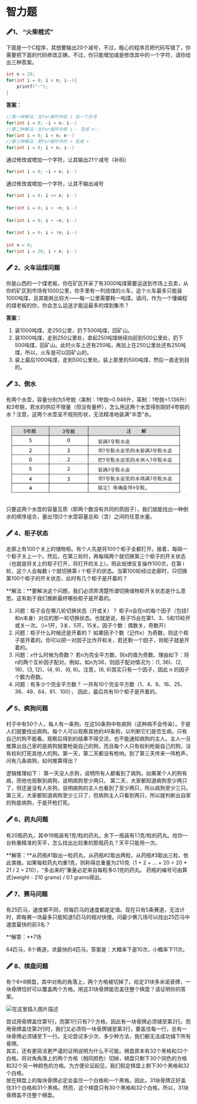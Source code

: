 # 智力题

###  🖋1、 **“火柴棍式”**

下面是一个C程序，其想要输出20个减号，不过，粗心的程序员把代码写错了，你需要把下面的代码修改正确，不过，你只能增加或是修改其中的一个字符，请你给出三种答案。

```cpp
int n = 20;
for(int i = 0; i < n; i--){
    printf("-");
}
```

**答案：**

```cpp
//第一种解法：在for循环中给 i 加一个负号
for(int i = 0; -i < n; i--)
//第二种解法：在for循环中把 i-- 变成 n--
for(int i = 0; i < n; n--)
//第三种解法：把for循环中的 < 变成 +
for(int i = 0; i + n; i--)
```

通过修改或增加一个字符，让其输出21个减号（补码）

```cpp
for(int i = 0; ~i < n; i--)
```

通过修改或增加一个字符，让其不输出减号

```cpp
for(int i = 0; i << n; i--)

for(int i = 0; i < -n; i--)

for(int i = 0; i < ~n; i--)

for(int i = 0; i < !n; i--)

int n = 0;
for(int i = 20; i < n; i--)
```

### 🖋 2、**火车运煤问题**

你是山西的一个煤老板，你在矿区开采了有3000吨煤需要运送到市场上去卖，从你的矿区到市场有1000公里，你手里有一列烧煤的火车，这个火车最多只能装1000吨煤，且其能耗比较大——每一公里需要耗一吨煤。请问，作为一个懂编程的煤老板的你，你会怎么运送才能运最多的煤到集市？

**答案：**

1. 装1000吨煤，走250公里，扔下500吨煤，回矿山。
2. 装1000吨煤，走到250公里处，拿起250吨煤继续向前到500公里处，扔下500吨煤，回矿山。此时火车上还有250吨，再加上在250公里处还有250吨煤，所以，火车是可以回矿山的。
3. 装上最后1000吨煤，走到500公里处，装上那里的500吨煤，然后一直走到目的。

### 🖋 3、倒水

有两个水壶，容量分别为5夸脱（美制：1夸脱=0.946升，英制：1夸脱=1.136升）和3夸脱，若水的供应不限量（但没有量杯），怎么用这两个水壶得到刚好4夸脱的水？注意，这两个水壶呈不规则形状，无法精准地装满“半壶”水。

![](../.gitbook/assets/image.png)

只要这两个水壶的容量互质（即两个数没有共同的质因子），我们就能找出一种倒水的顺序组合，量出1到2个水壶容量总和（含）之间的任意水量。

### 🖋 4、柜子状态

走廊上有100个关上的储物柜。有个人先是将100个柜子全都打开。接着，每隔一个柜子关上一个。然后，在第三轮时，再每隔两个就切换第三个柜子的开关状态（也就是将关上的柜子打开，将打开的关上）。照此规律反复操作100次，在第 i 轮，这个人会每数 i 个就切换第 i 个柜子的状态。当第100轮经过走廊时，只切换第100个柜子的开关状态，此时有几个柜子是开着的？ 

**解法：**要解决这个问题，我们必须弄清楚所谓切换储物柜开关状态是什么意思。这有助于我们推断最终哪些柜子是开着的。

1. 问题：柜子会在哪几轮切换状态（开或关）？ 柜子n会在n的每个因子（包括1和n本身）对应的那一轮切换状态。也就是说，柜子15会在第1、3、5和15轮开或关一次。（i=1开，3关，5开，15关。因子个数：偶数关，奇数开）
2. 问题：柜子什么时候还是开着的？ 如果因子个数（记作x）为奇数，则这个柜子是开着的。你可以把一对因子比作开和关，若还剩一个因子，则柜子就是开着的。 
3. 问题：x什么时候为奇数？ 若n为完全平方数，则x的值为奇数。理由如下：将n的两个互补因子配对。例如，如n为36，则因子配对情况为：\(1, 36\)、\(2, 18\)、\(3, 12\)、\(4, 9\)、\(6, 6\)。注意，\(6, 6\)其实只有一个因子，因此 n 的因子个数为奇数。 
4. 问题：有多少个完全平方数？ 一共有10个完全平方数（1、4、9、16、25、36、49、64、81、100）， 因此，最后共有10个柜子是开着的。

### 🖋 5、疯狗问题

村子中有50个人，每人有一条狗。在这50条狗中有病狗（这种病不会传染）。于是人们就要找出病狗。每个人可以观察其他的49条狗，以判断它们是否生病，只有自己的狗不能看。观察后得到的结果不得交流，也不能通知病狗的主人。主人一旦推算出自己家的是病狗就要枪毙自己的狗，而且每个人只有权利枪毙自己的狗，没有权利打死其他人的狗。第一天，第二天都没有枪响。到了第三天传来一阵枪声，问有几条病狗，如何推算得出？

逻辑推理如下： 第一天没人杀狗，说明所有人都看到了病狗。如果某个人的狗有病，而他也观察到病狗，说明病狗至少两只。 第二天，大家都知道病狗至少两只了，但还是没有人杀狗，说明病狗的主人也看到了至少两只，所以病狗至少三只。 第三天，大家都知道病狗至少三只了，但病狗主人只看到两只，所以就判断出自家的狗是病狗，于是开枪打死。

### 🖋 6、药丸问题

有20瓶药丸，其中19瓶装有1克/粒的药丸，余下一瓶装有1.1克/粒的药丸。给你一台称重精准的天平，怎么找出比较重的那瓶药丸？天平只能用一次。

**解答：**从药瓶\#1取出一粒药丸，从药瓶\#2取出两粒，从药瓶\#3取出三粒，依此类推。如果每粒药丸均重1克，则称得总重量为210克（1 + 2 + … + 20 = 20 \* 21 / 2 = 210），“多出来的”重量必定来自每粒多0.1克的药丸。 药瓶的编号可由算式\(weight - 210 grams\) / 0.1 grams得出。

### 🖋 7、赛马问题

有25匹马，速度都不同，但每匹马的速度都是定值。现在只有5条赛道，无法计时，即每赛一场最多只能知道5匹马的相对快慢。问最少赛几场可以找出25匹马中速度最快的前3名？

**解答：**7场

64匹马，8个赛道，求最快的4匹马，答案是：大概率下是10次，小概率下11次。

### 🖋 8、棋盘问题

有个8×8棋盘，其中对角的角落上，两个方格被切掉了。给定31块多米诺骨牌，一块骨牌恰好可以覆盖两个方格。用这31块骨牌能否盖住整个棋盘？请证明你的答案。

![&#x5728;&#x8FD9;&#x91CC;&#x63D2;&#x5165;&#x56FE;&#x7247;&#x63CF;&#x8FF0;](https://img-blog.csdnimg.cn/20200130202903510.png?x-oss-process=image/watermark,type_ZmFuZ3poZW5naGVpdGk,shadow_10,text_aHR0cHM6Ly9oYW9zeS5ibG9nLmNzZG4ubmV0,size_16,color_FFFFFF,t_70)

尝试用骨牌盖住第1行，而第1行只有7个方格，因此有一块骨牌必须铺至第2行。而用骨牌盖住第2行时，我们又必须将一块骨牌铺至第3行。要盖住每一行，总有一块骨牌必须铺至下一行。无论尝试多少次、多少种方法，我们都无法成功铺下所有骨牌。  
其实，还有更简洁更严谨的证明说明为什么不可能。棋盘原本有32个黑格和32个白格。将对角角落上的两个方格（相同颜色）切掉，棋盘只剩下30个同色的方格和32个另一种颜色的方格。为方便论证起见，我们假定棋盘上剩下30个黑格和32个白格。  
放在棋盘上的每块骨牌必定会盖住一个白格和一个黑格。因此，31块骨牌正好盖住31个白格和31个黑格。然而，这个棋盘只有30个黑格和32个白格，所以，31块骨牌盖不住整个棋盘。

